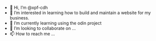 - 👋 Hi, I’m @xpf-cdh
- 👀 I’m interested in learning how to build and maintain a website for my business. 
- 🌱 I’m currently learning using the odin project
- 💞️ I’m looking to collaborate on ...
- 📫 How to reach me ...

<!---
xpf-cdh/xpf-cdh is a ✨ special ✨ repository because its `README.md` (this file) appears on your GitHub profile.
You can click the Preview link to take a look at your changes.
--->
